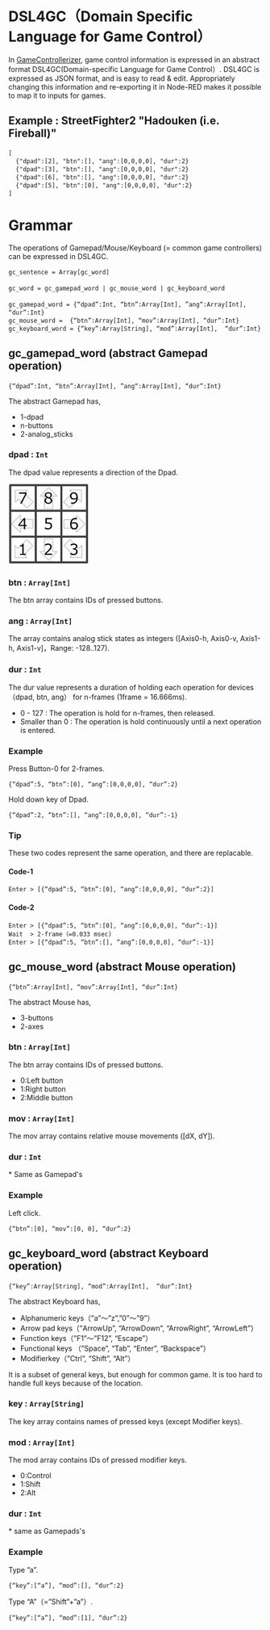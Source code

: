 # DSL4GC（Domain Specific Language for Game Control）

In [GameControllerizer](../README.md), game control information is expressed in an abstract format DSL4GC(Domain-specific Language for Game Control）. DSL4GC is expressed as JSON format, and is easy to read & edit.
Appropriately changing this information and re-exporting it in Node-RED makes it possible to 
map it to inputs for games. 

## Example : StreetFighter2 "Hadouken (i.e. Fireball)"
```
[
  {"dpad":[2], "btn":[], "ang":[0,0,0,0], "dur":2}
  {"dpad":[3], "btn":[], "ang":[0,0,0,0], "dur":2}  
  {"dpad":[6], "btn":[], "ang":[0,0,0,0], "dur":2}
  {"dpad":[5], "btn":[0], "ang":[0,0,0,0], "dur":2}
]
```

# Grammar

The operations of Gamepad/Mouse/Keyboard (= common game controllers) can be expressed in DSL4GC.

```
gc_sentence = Array[gc_word]

gc_word = gc_gamepad_word | gc_mouse_word | gc_keyboard_word

gc_gamepad_word = {“dpad”:Int, “btn”:Array[Int], ”ang“:Array[Int], “dur”:Int}
gc_mouse_word =  {“btn”:Array[Int], “mov”:Array[Int], “dur”:Int}
gc_keyboard_word = {“key”:Array[String], “mod”:Array[Int],  “dur”:Int}
```

## gc_gamepad_word (abstract Gamepad operation)
`{“dpad”:Int, “btn”:Array[Int], ”ang“:Array[Int], “dur”:Int}`

The abstract Gamepad has,

- 1-dpad
- n-buttons
- 2-analog_sticks

### dpad : `Int`
<!-- 1～9の数値でゲームパッドの方向キー（十字キー）入力を表現します．方向と番号の対応は以下． -->
The dpad value represents a direction of the Dpad.

<img src="./img/dpad.png" width="160px">

### btn : `Array[Int]`
The btn array contains IDs of pressed buttons.

### ang : `Array[Int]`
<!-- アナログスティックの倒しこみ状態を表現しています．インデックス順に [Axis0-h, Axis0-v, Axis1-h, Axis1-v]，値域は-128～127としています． -->
The array contains analog stick states as integers 
([Axis0-h, Axis0-v, Axis1-h, Axis1-v]，Range: -128..127).

### dur : `Int`
The dur value represents a duration of holding each operation for devices （dpad, btn, ang） for n-frames (1frame = 16.666ms).
<!-- 上記制御を適用する期間で，単位はframeとしました（1frame = 16.666msに相当）．値が表現する動作は以下です． -->

- 0 - 127 :  The operation is hold for n-frames, then released.
- Smaller than 0  : The operation is hold continuously until a next operation is entered.

### Example
Press Button-0 for 2-frames.
```
{“dpad”:5, “btn”:[0], “ang”:[0,0,0,0], “dur”:2}
```

Hold down key of Dpad.
```
{“dpad”:2, “btn”:[], “ang”:[0,0,0,0], “dur”:-1}
```

### Tip
These two codes represent the same operation, and there are replacable.

#### Code-1
```
Enter > [{“dpad”:5, “btn”:[0], “ang”:[0,0,0,0], “dur”:2}]
```

#### Code-2
```
Enter > [{“dpad”:5, “btn”:[0], “ang”:[0,0,0,0], “dur”:-1}]
Wait  > 2-frame（=0.033 msec)
Enter > [{“dpad”:5, “btn”:[], “ang”:[0,0,0,0], “dur”:-1}]
```
 
## gc_mouse_word (abstract Mouse operation)
<!-- 下記要素をもつマウスとして抽象化しました． -->
`{“btn”:Array[Int], “mov”:Array[Int], “dur”:Int}`

The abstract Mouse has,

- 3-buttons
- 2-axes

### btn : `Array[Int]`
The btn array contains IDs of pressed buttons.
- 0:Left button
- 1:Right button
- 2:Middle button

### mov : `Array[Int]`
<!-- マウスの相対移動量を指し示します．インデックス順に．画面に対して左下を原点とします． -->
The mov array contains relative mouse movements ([dX, dY]).

### dur : `Int`
\* Same as Gamepad's
<!-- Gamepadの場合に同じです． -->

### Example
Left click.
```
{“btn”:[0], “mov”:[0, 0], “dur”:2}
```

## gc_keyboard_word (abstract Keyboard operation)
`{“key”:Array[String], “mod”:Array[Int],  “dur”:Int}`

The abstract Keyboard has,
- Alphanumeric keys（”a”～”z”,”0”～”9”）
- Arrow pad keys（”ArrowUp”, “ArrowDown”, “ArrowRight”, “ArrowLeft”）
- Function keys（”F1”～”F12”, “Escape”）
- Functional keys （”Space”, “Tab”, “Enter”, “Backspace”）
- Modifierkey（”Ctrl”, “Shift”, “Alt”）

It is a subset of general keys, but enough for common game.
It is too hard to handle full keys because of the location. 

### key : `Array[String]`
<!-- Modifierkeyを除くキーの押し込み状態を文字列配列で表現します．同時に押されているキーがある場合，それぞれのキーに対応する文字列をすべて配列に格納するものとします（順不同． -->
The key array contains names of pressed keys (except Modifier keys).

### mod : `Array[Int]`
<!-- Modifierkeyの押し込み状態を表現します．Ctrl：０，Shift：1，Alt：2． -->
The mod array contains IDs of pressed modifier keys.
- 0:Control
- 1:Shift
- 2:Alt

### dur : `Int`
\* same as Gamepads's
<!-- Gamepadの場合に同じです． -->

<!-- 現実のkeyboardには上記以外にも多数のキーが存在します．しかしこれらを含めて統一的に扱う標準仕様は存在しておらず，OS，ロケーション，機器，入力を受け取るアプリケーション（例：ウェブブラウザ）によりまちまちです．  
そのため，現状の GameControllerizer では抽象化の範囲を一般的にゲームコントロールに使われるであろうキーのみに限定しています．なお，DSL4GC自体は押し込まれたキーを文字列で表現する形式をとっているため，これ以外のキーを判定に加えた場合にも言語仕様そのものを変更する必要はありません． -->

### Example

Type ”a”.
```
{“key”:[“a”], “mod”:[], “dur”:2}
```

Type “A”（=”Shift”+”a”）.
```
{“key”:[“a”], “mod”:[1], “dur”:2}
```
